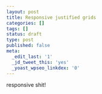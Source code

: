 ```yaml
---
layout: post
title: Responsive justified grids
categories: []
tags: []
status: draft
type: post
published: false
meta:
  _edit_last: '1'
  _jd_tweet_this: 'yes'
  _yoast_wpseo_linkdex: '0'
---
```

responsive shit!
